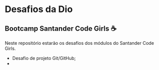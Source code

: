 # Desafios da Dio 

## Bootcamp Santander Code Girls :coffee:

Neste repositório estarão os desafios dos módulos do Santander Code Girls.

* Desafio de projeto Git/GitHub;
* 

